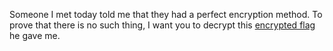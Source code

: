 Someone I met today told me that they had a perfect encryption method. To prove that there is no such thing, I want you to decrypt this [encrypted flag](${encrypted_flag.txt}) he gave me.
